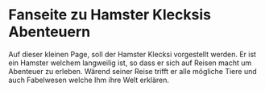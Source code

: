 # Fanseite zu Hamster Klecksis Abenteuern
Auf dieser kleinen Page, soll der Hamster Klecksi vorgestellt werden.
Er ist ein Hamster welchem langweilig ist, so dass er sich auf Reisen macht um Abenteuer zu erleben.
Wärend seiner Reise trifft er alle mögliche Tiere und auch Fabelwesen welche Ihm ihre Welt erklären.

